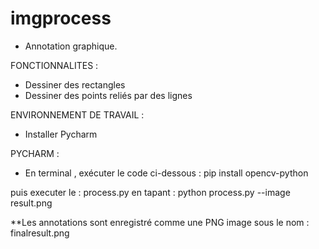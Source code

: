 # imgprocess
- Annotation graphique.

FONCTIONNALITES : 
* Dessiner des rectangles
* Dessiner des points reliés par des lignes

ENVIRONNEMENT DE TRAVAIL : 
* Installer Pycharm 

PYCHARM :
* En terminal , exécuter le code ci-dessous : 
 pip install opencv-python

puis executer le : process.py en tapant : python process.py --image result.png


**Les annotations sont enregistré comme une PNG image sous le nom : finalresult.png
